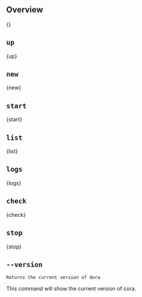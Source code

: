 <!---
This file is auto-generated using:
npm run update-cli
-->

## Overview

{}

## `up`

{up}

## `new`

{new}

## `start`

{start}

## `list`

{list}

## `logs`

{logs}

## `check`

{check}

## `stop`

{stop}

## `--version`

```
Returns the current version of dora
```

This command will show the current version of cora.
